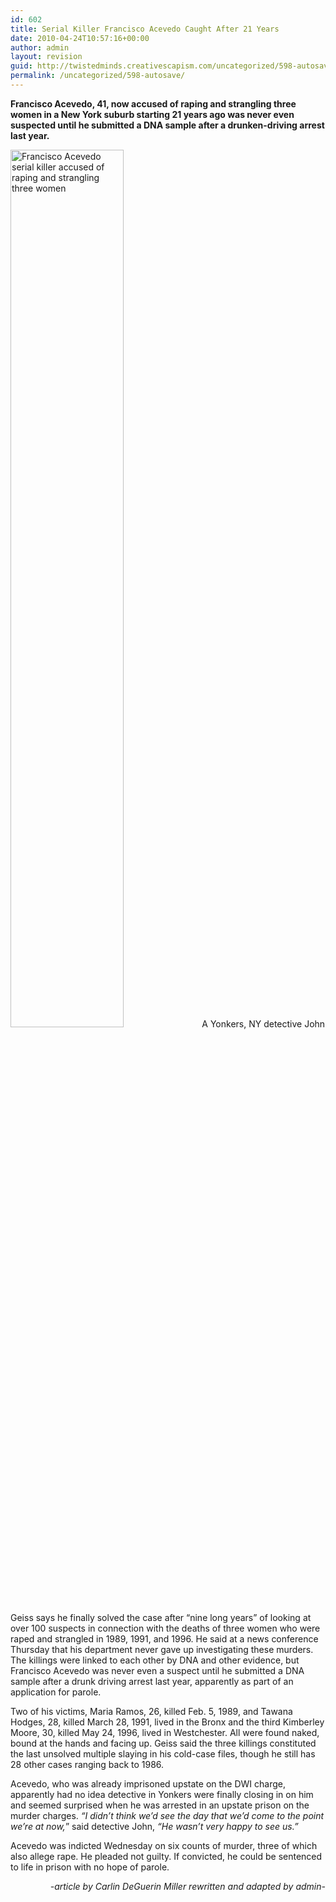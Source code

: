 ```yaml
---
id: 602
title: Serial Killer Francisco Acevedo Caught After 21 Years
date: 2010-04-24T10:57:16+00:00
author: admin
layout: revision
guid: http://twistedminds.creativescapism.com/uncategorized/598-autosave/
permalink: /uncategorized/598-autosave/
---
```

<p class="dropcap-first">
  <strong>Francisco Acevedo, 41, now accused of raping and strangling three women in a New York suburb starting 21 years ago was never even suspected until he submitted a DNA sample after a drunken-driving arrest last year.</strong>
</p>

<img class="left" title="serial killer Francisco Acevedo photo" src="img/post/FranciscoAcevedo.jpg" alt="Francisco Acevedo serial killer accused of raping and strangling three women" width="60%" /> A Yonkers, NY detective John Geiss says he finally solved the case after &#8220;nine long years&#8221; of looking at over 100 suspects in connection with the deaths of three women who were raped and strangled in 1989, 1991, and 1996. He said at a news conference Thursday that his department never gave up investigating these murders. The killings were linked to each other by DNA and other evidence, but Francisco Acevedo was never even a suspect until he submitted a DNA sample after a drunk driving arrest last year, apparently as part of an application for parole.

Two of his victims, Maria Ramos, 26, killed Feb. 5, 1989, and Tawana Hodges, 28, killed March 28, 1991, lived in the Bronx and the third Kimberley Moore, 30, killed May 24, 1996, lived in Westchester. All were found naked, bound at the hands and facing up. Geiss said the three killings constituted the last unsolved multiple slaying in his cold-case files, though he still has 28 other cases ranging back to 1986.

Acevedo, who was already imprisoned upstate on the DWI charge, apparently had no idea detective in Yonkers were finally closing in on him and seemed surprised when he was arrested in an upstate prison on the murder charges. _&#8220;I didn&#8217;t think we&#8217;d see the day that we&#8217;d come to the point we&#8217;re at now,_&#8221; said detective John, _&#8220;He wasn&#8217;t very happy to see us.&#8221;_

Acevedo was indicted Wednesday on six counts of murder, three of which also allege rape. He pleaded not guilty. If convicted, he could be sentenced to life in prison with no hope of parole.

<p style="text-align: right;">
  <em>-article by Carlin DeGuerin Miller rewritten and adapted by admin-</em>
</p>
